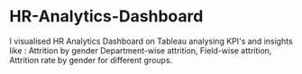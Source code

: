 # HR-Analytics-Dashboard
 I visualised HR Analytics Dashboard on Tableau analysing KPI's and insights like :  Attrition by gender Department-wise attrition, Field-wise attrition, Attrition rate by gender for different groups.
